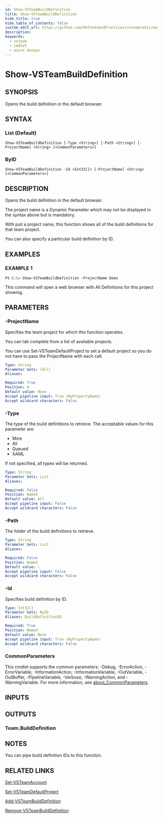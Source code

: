```yaml
---
id: Show-VSTeamBuildDefinition
title: Show-VSTeamBuildDefinition
hide_title: true
hide_table_of_contents: false
custom_edit_url: https://github.com/MethodsAndPractices/vsteam/edit/master/.docs/Show-VSTeamBuildDefinition.md
description: 
keywords:
  - vsteam
  - cmdlet
  - azure devops
---
```


# Show-VSTeamBuildDefinition

## SYNOPSIS
Opens the build definition in the default browser.

## SYNTAX

### List (Default)
```
Show-VSTeamBuildDefinition [-Type <String>] [-Path <String>] [-ProjectName] <String> [<CommonParameters>]
```

### ByID
```
Show-VSTeamBuildDefinition -Id <Int32[]> [-ProjectName] <String> [<CommonParameters>]
```

## DESCRIPTION
Opens the build definition in the default browser.

The project name is a Dynamic Parameter which may not be displayed in the syntax above but is mandatory.

With just a project name, this function shows all of the build definitions for that team project.

You can also specify a particular build definition by ID.

## EXAMPLES

### EXAMPLE 1
```
PS C:\> Show-VSTeamBuildDefinition -ProjectName Demo
```

This command will open a web browser with All Definitions for this project showing.

## PARAMETERS

### -ProjectName
Specifies the team project for which this function operates.

You can tab complete from a list of available projects.

You can use Set-VSTeamDefaultProject to set a default project so you do not have to pass the ProjectName with each call.

```yaml
Type: String
Parameter Sets: (All)
Aliases:

Required: True
Position: 0
Default value: None
Accept pipeline input: True (ByPropertyName)
Accept wildcard characters: False
```

### -Type
The type of the build definitions to retrieve. 
The acceptable values for this parameter are:

- Mine
- All
- Queued
- XAML

If not specified, all types will be returned.

```yaml
Type: String
Parameter Sets: List
Aliases:

Required: False
Position: Named
Default value: All
Accept pipeline input: False
Accept wildcard characters: False
```

### -Path
The folder of the build definitions to retrieve.

```yaml
Type: String
Parameter Sets: List
Aliases:

Required: False
Position: Named
Default value: \
Accept pipeline input: False
Accept wildcard characters: False
```

### -Id
Specifies build definition by ID.

```yaml
Type: Int32[]
Parameter Sets: ByID
Aliases: BuildDefinitionID

Required: True
Position: Named
Default value: None
Accept pipeline input: True (ByPropertyName)
Accept wildcard characters: False
```

### CommonParameters
This cmdlet supports the common parameters: -Debug, -ErrorAction, -ErrorVariable, -InformationAction, -InformationVariable, -OutVariable, -OutBuffer, -PipelineVariable, -Verbose, -WarningAction, and -WarningVariable. For more information, see [about_CommonParameters](http://go.microsoft.com/fwlink/?LinkID=113216).

## INPUTS

## OUTPUTS

### Team.BuildDefinition
## NOTES
You can pipe build definition IDs to this function.

## RELATED LINKS

[Set-VSTeamAccount]()

[Set-VSTeamDefaultProject]()

[Add-VSTeamBuildDefinition]()

[Remove-VSTeamBuildDefinition]()


